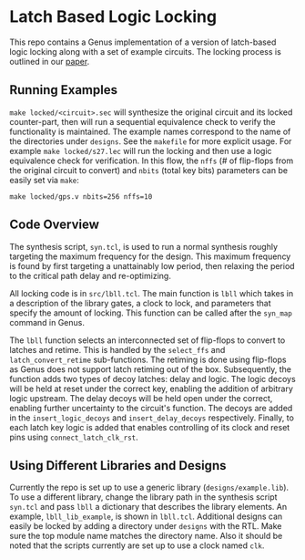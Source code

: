 # Latch Based Logic Locking
This repo contains a Genus implementation of a version of latch-based logic locking along with a set of example circuits. The locking process is outlined in our [paper](https://arxiv.org/abs/2005.10649).

## Running Examples

```make locked/<circuit>.sec``` will synthesize the original circuit and its locked counter-part, then will run a sequential equivalence check to verify the functionality is maintained. The example names correspond to the name of the directories under ```designs```. See the ```makefile``` for more explicit usage. For example ```make locked/s27.lec``` will run the locking and then use a logic equivalence check for verification. 
In this flow, the ```nffs``` (# of flip-flops from the original circuit to convert) and `nbits` (total key bits) parameters can be easily set via ```make```:
```
make locked/gps.v nbits=256 nffs=10
```

## Code Overview

The synthesis script, ```syn.tcl```, is used to run a normal synthesis roughly targeting the maximum frequency for the design. This maximum frequency is found by first targeting a unattainably low period, then relaxing the period to the critical path delay and re-optimizing. 

All locking code is in ```src/lbll.tcl```.  The main function is ```lbll``` which takes in a description of the library gates, a clock to lock, and parameters that specify the amount of locking. This function can be called after the ```syn_map``` command in Genus. 

The ```lbll``` function selects an interconnected set of flip-flops to convert to latches and retime. This is handled by the ```select_ffs``` and ```latch_convert_retime``` sub-functions. The retiming is done using flip-flops as Genus does not support latch retiming out of the box. Subsequently, the function adds two types of decoy latches: delay and logic. The logic decoys will be held at reset under the correct key, enabling the addition of arbitrary logic upstream. The delay decoys will be held open under the correct, enabling further uncertainty to the circuit's function. The decoys are added in the ```insert_logic_decoys``` and ```insert_delay_decoys``` respectively. Finally, to each latch key logic is added that enables controlling of its clock and reset pins using ```connect_latch_clk_rst```.  

## Using Different Libraries and Designs

Currently the repo is set up to use a generic library (```designs/example.lib```). 
To use a different library, change the library path in the synthesis script ```syn.tcl``` and pass ```lbll``` a dictionary that describes the library elements. An example, ```lbll_lib_example```, is shown in ```lbll.tcl```. Additional designs can easily be locked by adding a directory under ```designs``` with the RTL. Make sure the top module name matches the directory name. Also it should be noted that the scripts currently are set up to use a clock named ```clk```. 
